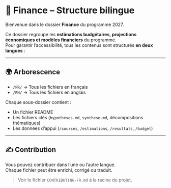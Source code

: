 # 📂 Finance – Structure bilingue

Bienvenue dans le dossier **Finance** du programme 2027.

Ce dossier regroupe les **estimations budgétaires, projections économiques et modèles financiers** du programme.  
Pour garantir l’accessibilité, tous les contenus sont structurés **en deux langues** :

---

## 🌍 Arborescence

- `/FR/` → Tous les fichiers en français  
- `/EN/` → Tous les fichiers en anglais

Chaque sous-dossier contient :
- Un fichier README  
- Les fichiers clés (`hypotheses.md`, `synthese.md`, décompositions thématiques)  
- Les données d’appui (`/sources`, `/estimations`, `/resultats`, `/budget`)

---

## ✍️ Contribution

Vous pouvez contribuer dans l’une ou l’autre langue.  
Chaque fichier peut être enrichi, corrigé ou traduit.

> Voir le fichier `CONTRIBUTING-FR.md` à la racine du projet.
